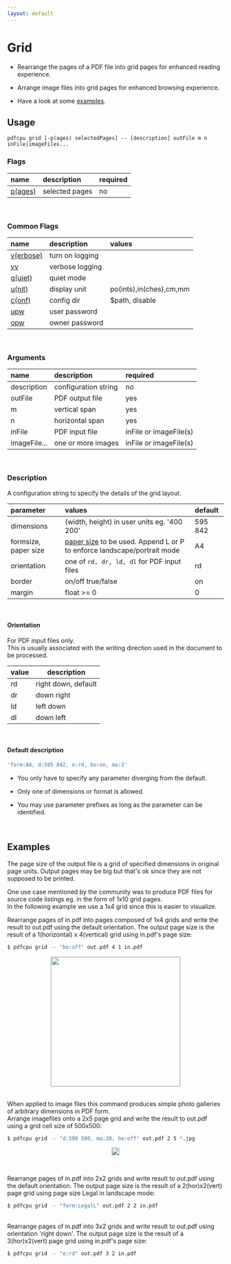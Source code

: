 ```yaml
---
layout: default
---
```


# Grid

* Rearrange the pages of a PDF file into grid pages for enhanced reading experience.

* Arrange image files into grid pages for enhanced browsing experience.

* Have a look at some [examples](#examples).


## Usage

```
pdfcpu grid [-p(ages) selectedPages] -- [description] outFile m n inFile|imageFiles...
```

### Flags

| name                                         | description    | required
|:---------------------------------------------|:---------------|---------
| [p(ages)](../getting_started/page_selection) | selected pages | no

<br>


### Common Flags

| name                                            | description     | values
|:------------------------------------------------|:----------------|:-------
| [v(erbose)](../getting_started/common_flags.md) | turn on logging |
| [vv](../getting_started/common_flags.md)        | verbose logging |
| [q(uiet)](../getting_started/common_flags.md)   | quiet mode      |
| [u(nit)](../getting_started/common_flags.md)    | display unit    | po(ints),in(ches),cm,mm
| [c(onf)](../getting_started/common_flags.md)       | config dir      | $path, disable
| [upw](../getting_started/common_flags.md)          | user password   |
| [opw](../getting_started/common_flags.md)          | owner password  |

<br>

### Arguments

| name         | description          | required
|:-------------|:---------------------|:--------
| description  | configuration string | no
| outFile      | PDF output file      | yes
| m            | vertical span        | yes
| n            | horizontal span      | yes
| inFile       | PDF input file       | inFile or imageFile(s)
| imageFile... | one or more images   | inFile or imageFile(s)

<br>

### Description

A configuration string to specify the details of the grid layout.

| parameter            | values                                      | default
|:---------------------|:--------------------------------------------|:--
| dimensions           | (width, height) in user units eg. '400 200' | 595 842
| formsize, paper size | [paper size](../paper.md) to be used. Append L or P to enforce landscape/portrait mode| A4
| orientation          | one of `rd, dr, ld, dl` for PDF input files | rd
| border               | on/off true/false                           | on
| margin               | float >= 0                                  | 0

<br>

#### Orientation

For PDF input files only.<br>
This is usually associated with the writing direction used in the document to be processed.

| value | description |
|:------|-------------|
| rd    | right down, default |
| dr    | down right  |
| ld    | left down   |
| dl    | down left   |

<br>

#### Default description

```sh
'form:A4, d:595 842, o:rd, bo:on, ma:3'
```

* You only have to specify any parameter diverging from the default.

* Only one of dimensions or format is allowed.

* You may use parameter prefixes as long as the parameter can be identified.

<br>

## Examples

The page size of the output file is a grid of specified dimensions in original page units. Output pages may be big but that's ok since they are not supposed to be printed.

One use case mentioned by the community was to produce PDF files for source code listings eg. in the form of 1x10 grid pages.<br>
In the following example we use a 1x4 grid since this is easier to visualize.

Rearrange pages of in.pdf into pages composed of 1x4 grids and write the result to out.pdf using the default orientation. The output page size is the result of a 1(horizontal) x 4(vertical) grid using in.pdf's page size:

```sh
$ pdfcpu grid -- "bo:off" out.pdf 4 1 in.pdf
```


<p align="center">
  <img style="border-color:silver" border="1" src="resources/gridpdf.png" height="300">
</p>

<br>
When applied to image files this command produces simple photo galleries of arbitrary dimensions in PDF form.<br>
Arrange imagefiles onto a 2x5 page grid and write the result to out.pdf using a grid cell size of 500x500:

```sh
$ pdfcpu grid -- "d:500 500, ma:20, bo:off" out.pdf 2 5 *.jpg
```


<p align="center">
  <img style="border-color:silver" border="1" src="resources/gridimg.png">
</p>
<br>


Rearrange pages of in.pdf into 2x2 grids and write result to out.pdf using the default orientation.
The output page size is the result of a 2(hor)x2(vert) page grid using page size Legal in landscape mode:

```sh
$ pdfcpu grid -- "form:LegalL" out.pdf 2 2 in.pdf
```

<br>
Rearrange pages of in.pdf into 3x2 grids and write result to out.pdf using orientation 'right down'.
The output page size is the result of a 3(hor)x2(vert) page grid using in.pdf's page size:

```sh
$ pdfcpu grid -- "o:rd" out.pdf 3 2 in.pdf
```